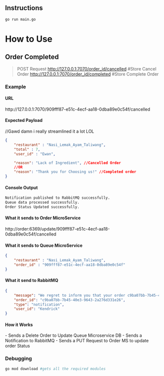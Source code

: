 ## Instructions
```bash
go run main.go
```

<h1>How to Use</h1>

<h2>Order Completed</h2>

>POST Request
>http://127.0.0.1:7070/order_id/cancelled #Store Cancel Order 
>http://127.0.0.1:7070/order_id/completed #Store Complete Order


<h3>Example</h3>

<h4>URL</h4>
http://127.0.0.1:7070/909fff87-e51c-4ecf-aa18-0dba89e0c54f/cancelled

<h4>Expected Payload</h4>

//Gawd damn i really streamlined it a lot LOL
```json
{
    "restaurant" : "Nasi_Lemak_Ayam_Taliwang",
    "total" : 7,
    "user_id" : "Ewan",

    "reason": "Lack of Ingredient", //Cancelled Order
    //OR
    "reason": "Thank you for Choosing us!" //Completed order
}
```

<h4>Console Output</h4>

```bash
Notification published to RabbitMQ successfully.
Queue data processed successfully.
Order Status Updated successfully.
```

<h4>What it sends to Order MicroService</h4>

http://order:6369/update/909fff87-e51c-4ecf-aa18-0dba89e0c54f/cancelled


<h4>What it sends to Queue MicroService</h4>

```json
{
    "restaurant" : "Nasi_Lemak_Ayam_Taliwang",
    "order_id" : "909fff87-e51c-4ecf-aa18-0dba89e0c54f"
}
```

<h4>What it send to RabbitMQ</h4>

```json
{
    "message": "We regret to inform you that your order c9ba07bb-7b45-40e3-9643-2a276d331e26 from Nasi_Lemak_Ayam_Taliwang has been unfortunately cancelled due to Lack of Ingredient. As compensation, we have added 7.000000 to your total credits, which you can use on your next purchase!",
    "order_id": "c9ba07bb-7b45-40e3-9643-2a276d331e26",
    "type": "notification",
    "user_id": "Kendrick"
}
```

<h4>How it Works</h4> 
- Sends a Delete Order to Update Queue Microservice DB
- Sends a Notification to RabbitMQ
- Sends a PUT Request to Order MS to update order Status


### Debugging 
```bash
go mod download #gets all the required modules
```